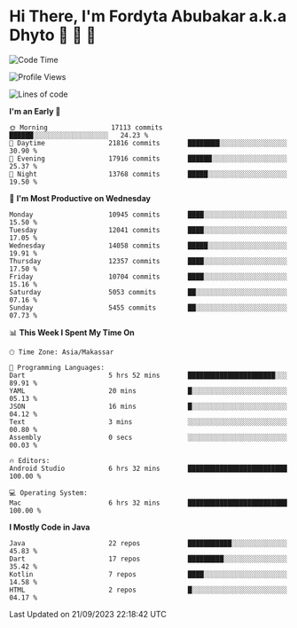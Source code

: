 # Hi There, I'm Fordyta Abubakar a.k.a Dhyto 👋 👋 👋 

<!--
**DhytoDev/dhytodev** is a ✨ _special_ ✨ repository because its `README.md` (this file) appears on your GitHub profile.

Here are some ideas to get you started:

- 🔭 I’m currently working on ...
- 🌱 I’m currently learning ...
- 👯 I’m looking to collaborate on ...
- 🤔 I’m looking for help with ...
- 💬 Ask me about ...
- 📫 How to reach me: ...
- 😄 Pronouns: ...
- ⚡ Fun fact: ...
-->

<!--START_SECTION:waka-->
![Code Time](http://img.shields.io/badge/Code%20Time-2%2C026%20hrs%2015%20mins-blue)

![Profile Views](http://img.shields.io/badge/Profile%20Views-0-blue)

![Lines of code](https://img.shields.io/badge/From%20Hello%20World%20I%27ve%20Written-8.8%20million%20lines%20of%20code-blue)

**I'm an Early 🐤** 

```text
🌞 Morning                17113 commits       ██████░░░░░░░░░░░░░░░░░░░   24.23 % 
🌆 Daytime                21816 commits       ████████░░░░░░░░░░░░░░░░░   30.90 % 
🌃 Evening                17916 commits       ██████░░░░░░░░░░░░░░░░░░░   25.37 % 
🌙 Night                  13768 commits       █████░░░░░░░░░░░░░░░░░░░░   19.50 % 
```
📅 **I'm Most Productive on Wednesday** 

```text
Monday                   10945 commits       ████░░░░░░░░░░░░░░░░░░░░░   15.50 % 
Tuesday                  12041 commits       ████░░░░░░░░░░░░░░░░░░░░░   17.05 % 
Wednesday                14058 commits       █████░░░░░░░░░░░░░░░░░░░░   19.91 % 
Thursday                 12357 commits       ████░░░░░░░░░░░░░░░░░░░░░   17.50 % 
Friday                   10704 commits       ████░░░░░░░░░░░░░░░░░░░░░   15.16 % 
Saturday                 5053 commits        ██░░░░░░░░░░░░░░░░░░░░░░░   07.16 % 
Sunday                   5455 commits        ██░░░░░░░░░░░░░░░░░░░░░░░   07.73 % 
```


📊 **This Week I Spent My Time On** 

```text
🕑︎ Time Zone: Asia/Makassar

💬 Programming Languages: 
Dart                     5 hrs 52 mins       ██████████████████████░░░   89.91 % 
YAML                     20 mins             █░░░░░░░░░░░░░░░░░░░░░░░░   05.13 % 
JSON                     16 mins             █░░░░░░░░░░░░░░░░░░░░░░░░   04.12 % 
Text                     3 mins              ░░░░░░░░░░░░░░░░░░░░░░░░░   00.80 % 
Assembly                 0 secs              ░░░░░░░░░░░░░░░░░░░░░░░░░   00.03 % 

🔥 Editors: 
Android Studio           6 hrs 32 mins       █████████████████████████   100.00 % 

💻 Operating System: 
Mac                      6 hrs 32 mins       █████████████████████████   100.00 % 
```

**I Mostly Code in Java** 

```text
Java                     22 repos            ███████████░░░░░░░░░░░░░░   45.83 % 
Dart                     17 repos            █████████░░░░░░░░░░░░░░░░   35.42 % 
Kotlin                   7 repos             ████░░░░░░░░░░░░░░░░░░░░░   14.58 % 
HTML                     2 repos             █░░░░░░░░░░░░░░░░░░░░░░░░   04.17 % 
```




 Last Updated on 21/09/2023 22:18:42 UTC
<!--END_SECTION:waka-->

